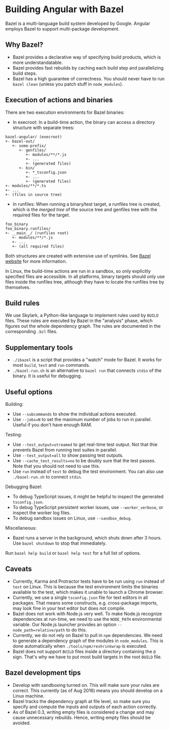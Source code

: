 # Building Angular with Bazel

Bazel is a multi-language build system developed by Google. Angular employs
Bazel to support multi-package development.

## Why Bazel?

* Bazel provides a declarative way of specifying build products, which is more
  understandatable.
* Bazel provides fast rebuilds by caching each build step and parallelizing
  build steps.
* Bazel has a high guarantee of correctness. You should never have to run
  `bazel clean` (unless you patch stuff in `node_modules`).

## Execution of actions and binaries

There are two execution environments for Bazel binaries:

* In execroot: In a build-time action, the binary can access a directory
  structure with separate trees:

```
bazel-angular/ (execroot)
+- bazel-out/
   +- some-prefix/
      +- genfiles/
         +- modules/**/*.js
         +- ...
         +- (generated files)
      +- bin/
         +- *_tsconfig.json
         +- ...
         +- (generated files)
+- modules/**/*.ts
+- ...
+- (files in source tree)
```

* In runfiles: When running a binary/test target, a runfiles tree is created,
  which is the *merged tree* of the source tree and genfiles tree with the
  required files for the target.

```
foo_binary
foo_binary.runfiles/
+- __main__/ (runfiles root)
   +- modules/**/*.js
   +- ...
   +- (all required files)
```

Both structures are created with extensive use of symlinks. See [Bazel
website](https://bazel.io) for more information.

In Linux, the build-time actions are run in a sandbox, so only explicitly
specified files are accessible. In all platforms, binary targets should only use
files inside the runfiles tree, although they have to locate the runfiles tree
by themselves.

## Build rules

We use Skylark, a Python-like language to implement rules used by `BUILD` files.
These rules are executed by Bazel in the "analysis" phase, which figures out the
whole dependency graph. The rules are documented in the corresponding `.bzl`
files.

## Supplementary tools

* `./ibazel` is a script that provides a "watch" mode for Bazel. It works for
  most `build`, `test` and `run` commands.
* `./bazel-run.sh` is an alternative to `bazel run` that connects `stdin` of the
  binary. It is useful for debugging.

## Useful options

Building:

* Use `--subcommands` to show the individual actions executed.
* Use `--jobs=N` to set the maximum number of jobs to run in parallel. Useful if
  you don't have enough RAM.

Testing:

* Use `--test_output=streamed` to get real-time test output. Not that thie
  prevents Bazel from running test suites in parallel.
* Use `--test_output=all` to show passing test outputs.
* Use `--cache_test_results=no` to be doubly sure that the test passes. Note
  that you should not need to use this.
* Use `run` instead of `test` to debug the test environment. You can also use
  `./bazel-run.sh` to connect `stdin`.

Debugging Bazel:

* To debug TypeScript issues, it might be helpful to inspect the generated
  `tsconfig.json`.
* To debug TypeScript persistent worker issues, use `--worker_verbose`, or
  inspect the worker log files.
* To debug sandbox issues on Linux, use `--sandbox_debug`.

Miscellaneous:

* Bazel runs a server in the background, which shuts down after 3 hours. Use
  `bazel shutdown` to stop that immediately.

Run `bazel help build` or `bazel help test` for a full list of options.

## Caveats

* Currently, Karma and Protractor tests have to be run using `run` instead of
  `test` on Linux. This is because the test environment limits the binaries
  available to the test, which makes it unable to launch a Chrome browser.
* Currently, we use a single `tsconfig.json` file for text editors in all
  packages. That means some constructs, e.g. cross-package imports, may look
  fine in your text editor but does not compile.
* Bazel does not work with Node.js very well. To make Node.js recognize
  dependencies at run-time, we need to use the `NODE_PATH` environmental
  variable. Our Node.js launcher provides an option `--node_path=relative/path`
  to do this.
* Currently, we do not rely on Bazel to pull in `npm` dependencies. We need to
  generate a dependency graph of the modules in `node_modules`. This is done
  automatically when `./tools/npm/reshrinkwrap` is executed.
* Bazel does not support `BUILD` files inside a directory containing the `@`
  sign. That's why we have to put most build targets in the root `BUILD` file.

## Bazel development tips

* Develop with sandboxing turned on. This will make sure your rules are correct.
  This currently (as of Aug 2016) means you should develop on a Linux machine.
* Bazel tracks the dependency graph at file level, so make sure you specify and
  compute the inputs and outputs of each action correctly.
* As of Bazel 0.3, writing empty files is considered a change and may cause
  unnecessary rebuilds. Hence, writing empty files should be avoided.
